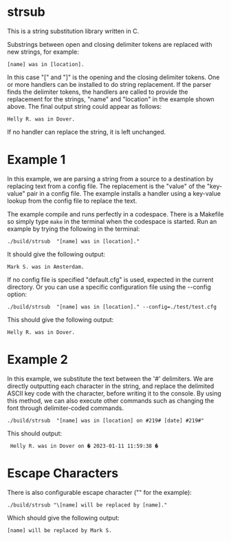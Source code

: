 # strsub

This is a string substitution library written in C.

Substrings between open and closing delimiter tokens are replaced with new strings, for example:
```
[name] was in [location].
```

In this case "[" and "]" is the opening and the closing delimiter tokens. One or more handlers can be installed to do string replacement. If the parser finds the delimiter tokens, the handlers are called to provide the replacement for the strings, "name" and "location" in the example shown above. The final output string could appear as follows:

```
Helly R. was in Dover.
```

If no handler can replace the string, it is left unchanged.

# Example 1

In this example, we are parsing a string from a source to a destination by replacing text from a config file. The replacement is the "value" of the "key-value" pair in a config file. The example installs a handler using a key-value lookup from the config file to replace the text.

The example compile and runs perfectly in a codespace. There is a Makefile so simply type ``` make ``` in the terminal when the codespace is started. Run an example by trying the following in the terminal:

```
./build/strsub  "[name] was in [location]."
```

It should give the following output: 

```
Mark S. was in Amsterdam.
```

If no config file is specified "default.cfg" is used, expected in the current directory. Or you can use a specific configuration file using the --config option:

```
./build/strsub  "[name] was in [location]." --config=./test/test.cfg
```

This should give the following output:

```
Helly R. was in Dover.
```


# Example 2

In this example, we substitute the text between the '#' delimiters. We are directly outputting each character in the string, and replace the delimited ASCII key code with the character, before writing it to the console. By using this method, we can also execute other commands such as changing the font through delimiter-coded commands.

```
./build/strsub  "[name] was in [location] on #219# [date] #219#"
```

This should output:

```
 Helly R. was in Dover on � 2023-01-11 11:59:38 �	
```


# Escape Characters

There is also configurable escape character ("\" for the example):
```
./build/strsub "\[name] will be replaced by [name]."
```
Which should give the following output:
```
[name] will be replaced by Mark S.
```
